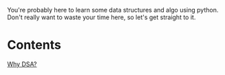 You're probably here to learn some data structures and algo using python.\
Don't really want to waste your time here, so let's get straight to it.

# Contents
[Why DSA?](#Why)
